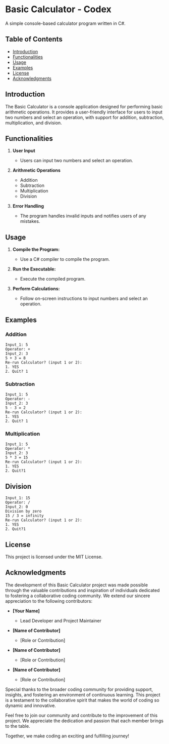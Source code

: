 # Basic Calculator - Codex

A simple console-based calculator program written in C#.

## Table of Contents
- [Introduction](#introduction)
- [Functionalities](#functionalities)
- [Usage](#usage)
- [Examples](#examples)
- [License](#license)
- [Acknowledgments](#acknowledgments)

## Introduction

The Basic Calculator is a console application designed for performing basic arithmetic operations. It provides a user-friendly interface for users to input two numbers and select an operation, with support for addition, subtraction, multiplication, and division.

## Functionalities

1. **User Input**
   - Users can input two numbers and select an operation.

2. **Arithmetic Operations**
   - Addition
   - Subtraction
   - Multiplication
   - Division

3. **Error Handling**
   - The program handles invalid inputs and notifies users of any mistakes.

## Usage

1. **Compile the Program:**
   - Use a C# compiler to compile the program.

2. **Run the Executable:**
   - Execute the compiled program.

3. **Perform Calculations:**
   - Follow on-screen instructions to input numbers and select an operation.

## Examples

### Addition

```plaintext
Input_1: 5
Operator: +
Input_2: 3
5 + 3 = 8
Re-run Calculator? (input 1 or 2):
1. YES
2. Quit? 1
```
### Subtraction

```plaintext
Input_1: 5
Operator: -
Input_2: 3
5 - 3 = 2
Re-run Calculator? (input 1 or 2):
1. YES
2. Quit? 1
```
### Multiplication

```plaintext
Input_1: 5
Operator: *
Input_2: 3
5 * 3 = 15
Re-run Calculator? (input 1 or 2):
1. YES
2. Quit?1
```
## Division

```plaintext
Input_1: 15
Operator: /
Input_2: 0
Division by zero
15 / 3 = infinity
Re-run Calculator? (input 1 or 2):
1. YES
2. Quit?1
```
## License

This project is licensed under the MIT License.

## Acknowledgments

The development of this Basic Calculator project was made possible through the valuable contributions and inspiration of individuals dedicated to fostering a collaborative coding community. We extend our sincere appreciation to the following contributors:

- **[Your Name]**
  - Lead Developer and Project Maintainer

- **[Name of Contributor]**
  - [Role or Contribution]

- **[Name of Contributor]**
  - [Role or Contribution]

- **[Name of Contributor]**
  - [Role or Contribution]

Special thanks to the broader coding community for providing support, insights, and fostering an environment of continuous learning. This project is a testament to the collaborative spirit that makes the world of coding so dynamic and innovative.

Feel free to join our community and contribute to the improvement of this project. We appreciate the dedication and passion that each member brings to the table.

Together, we make coding an exciting and fulfilling journey!

